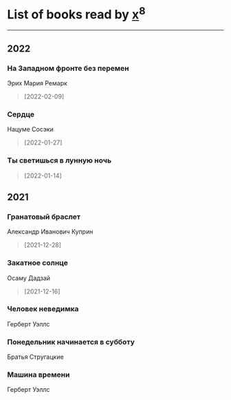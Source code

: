 # List of books read by [x](https://plus.google.com/u/0/104714960785244441663/)<sup>8</sup>
---

## 2022

### На Западном фронте без перемен
Эрих Мария Ремарк
> [2022-02-09] 


### Сердце
Нацуме Сосэки
> [2022-01-27] 


### Ты светишься в лунную ночь
> [2022-01-14] 



## 2021

### Гранатовый браслет
Александр Иванович Куприн
> [2021-12-28] 


### Закатное солнце
Осаму Дадзай
> [2021-12-16] 


### Человек неведимка
Герберт Уэллс


### Понедельник начинается в субботу
Братья Стругацкие


### Машина времени
Герберт Уэллс



